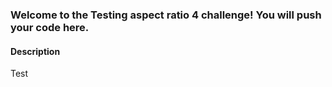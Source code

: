 ### Welcome to the Testing aspect ratio 4 challenge! You will push your code here.

#### Description
Test

